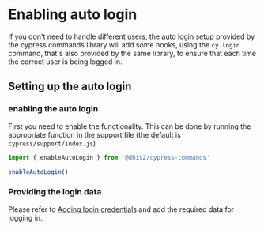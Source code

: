 # Enabling auto login

If you don't need to handle different users, the auto login setup provided by
the cypress commands library will add some hooks, using the `cy.login` command,
that's also provided by the same library, to ensure that each time the correct
user is being logged in.

## Setting up the auto login

### enabling the auto login

First you need to enable the functionality. This can be done by running the
appropriate function in the support file (the default is
`cypress/support/index.js`)

```js
import { enableAutoLogin } from '@dhis2/cypress-commands'

enableAutoLogin()
```

### Providing the login data

Please refer to [Adding login credentials](guides/add-login-credentials) and
add the required data for logging in.

